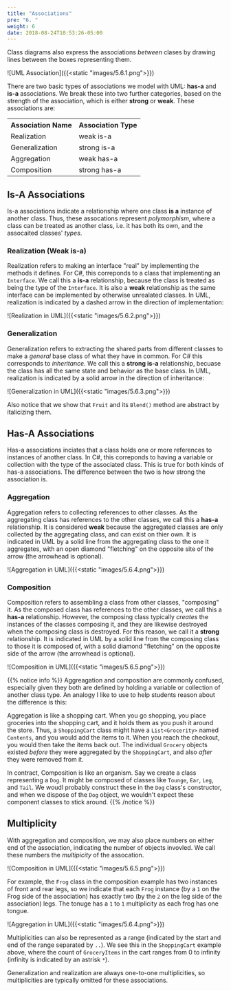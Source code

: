 ```yaml
---
title: "Associations"
pre: "6. "
weight: 6
date: 2018-08-24T10:53:26-05:00
---
```

Class diagrams also express the associations _between_ clases by drawing lines between the boxes representing them. 

![UML Association]({{<static "images/5.6.1.png">}})

There are two basic types of associations we model with UML: **has-a** and **is-a** associations.  We break these into two further categories, based on the strength of the association, which is either **strong** or **weak**.  These associations are:

<table>
  <tr>
    <th>Association Name</th>
    <th>Association Type</th>
  </tr>
  <tr>
    <td>Realization</td>
    <td>weak is-a</td>
  </tr>
  <tr>
    <td>Generalization</td>
    <td>strong is-a</td>
  </tr>
  <tr>
    <td>Aggregation</td>
    <td>weak has-a</td>
  </tr>
  <tr>
    <td>Composition</td>
    <td>strong has-a</td>
  </tr>
</table>

## Is-A Associations
Is-a associations indicate a relationship where one class __is a__ instance of another class.  Thus, these assocations represent _polymorphism_, where a class can be treated as another class, i.e. it has both its own, and the assocaited classes' _types_.

### Realization (Weak is-a)
Realization refers to making an interface "real" by implementing the methods it defines.  For C#, this correponds to a class that implementing an `Interface`. We call this a **is-a** relationship, because the class is treated as being the type of the `Interface`.  It is also a **weak** relationship as the same interface can be implemented by otherwise unrealated classes.  In UML, realization is indicated by a dashed arrow in the direction of implementation:

![Realization in UML]({{<static "images/5.6.2.png">}})

### Generalization
Generalization refers to extracting the shared parts from different classes to make a *general* base class of what they have in common.  For C# this corresponds to _inheritance_.  We call this a **strong is-a** relationship, becuase the class has all the same state and behavior as the base class.  In UML, realization is indicated by a solid arrow in the direction of inheritance:

![Generalization in UML]({{<static "images/5.6.3.png">}})

Also notice that we show that `Fruit` and its `Blend()` method are abstract by italicizing them.

## Has-A Associations
Has-a associations inciates that a class holds one or more references to instances of another class.   In C#, this correponds to having a variable or collection with the type of the associated class. This is true for both kinds of has-a associations.  The difference between the two is how strong the association is.

### Aggregation 
Aggregation refers to collecting references to other classes.   As the aggregating class has references to the other classes, we call this a **has-a** relationship.  It is considered **weak** because the aggregated classes are only collected by the aggregating class, and can exist on thier own.  It is indicated in UML by a solid line from the aggregating class to the one it aggregates, with an open diamond "fletching" on the opposite site of the arrow (the arrowhead is optional). 

![Aggregation in UML]({{<static "images/5.6.4.png">}})

### Composition
Composition refers to assembling a class from other classes, "composing" it.  As the composed class has references to the other classes, we call this a **has-a** relationship.  However, the composing class typically _creates_ the instances of the classes composing it, and they are likewise destroyed when the composing class is destroyed.  For this reason, we call it a **strong** relationship.  It is indicated in UML by a solid line from the composing class to those it is composed of, with a solid diamond "fletching" on the opposite side of the arrow (the arrowhead is optional).

![Composition in UML]({{<static "images/5.6.5.png">}})

{{% notice info %}}
Aggreagation and composition are commonly confused, especially given they both are defined by holding a variable or collection of another class type.  An analogy I like to use to help students reason about the difference is this:

Aggregation is like a shopping cart.  When you go shopping, you place groceries into the shopping cart, and it holds them as you push it around the store.  Thus, a `ShoppingCart` class might have a `List<Grocerity>` named `Contents`, and you would add the items to it.  When you reach the checkout, you would then take the items back out.  The individual `Grocery` objects existed _before_ they were aggregated by the `ShoppingCart`, and also _after_ they were removed from it.

In contract, Composition is like an organism.  Say we create a class representing a `Dog`.  It might be composed of classes like `Tounge`, `Ear`, `Leg`, and `Tail`.  We woudl probably construct these in the `Dog` class's constructor, and when we dispose of the `Dog` object, we wouldn't expect these component classes to stick around.
{{% /notice %}}

## Multiplicity
With aggregation and composition, we may also place numbers on either end of the association, indicating the number of objects invovled.  We call these numbers the _multipicity_ of the assocation.

![Composition in UML]({{<static "images/5.6.5.png">}})

For example, the `Frog` class in the composition example has two instances of front and rear legs, so we indicate that each `Frog` instance (by a `1` on the Frog side of the association) has exactly two (by the `2` on the leg side of the association) legs.  The tonuge has a `1` to `1` multiplicity as each frog has one tongue.

![Aggregation in UML]({{<static "images/5.6.4.png">}})

Multiplicities can also be represented as a range (indicated by the start and end of the range separated by `..`).  We see this in the `ShoppingCart` example above, where the count of `GroceryItems` in the cart ranges from 0 to infinity (infinity is indicated by an astrisk `*`).

Generalization and realization are always one-to-one multiplicities, so multiplicities are typically omitted for these associations.